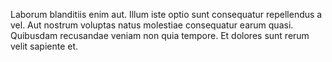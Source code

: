 Laborum blanditiis enim aut. Illum iste optio sunt consequatur repellendus a vel. Aut nostrum voluptas natus molestiae consequatur earum quasi. Quibusdam recusandae veniam non quia tempore. Et dolores sunt rerum velit sapiente et.